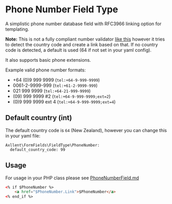 # Phone Number Field Type

A simplistic phone number database field with RFC3966 linking option for templating.

**Note:** This is not a fully compliant number validator [like this](https://github.com/giggsey/libphonenumber-example)
however it tries to detect the country code and create a link based on that. If no
country code is detected, a default is used (64 if not set in your yaml config).

It also supports basic phone extensions.

Example valid phone number formats:

- +64 (0)9 999 9999 (`tel:+64-9-999-9999`)
- 0061-2-9999-999 (`tel:+61-2-9999-999`)
- 021 999 9999 (`tel:+64-21-999-9999`)
- (09) 999 9999 #2 (`tel:+64-9-999-9999;ext=2`)
- (0)9 999 9999 ext 4 (`tel:+64-9-999-9999;ext=4`)


## Default country (int)

The default country code is `64` (New Zealand), however you can change this in your yaml file:

```
Axllent\FormFields\FieldType\PhoneNumber:
  default_country_code: 99
```


## Usage

For usage in your PHP class please see [PhoneNumberField.md](PhoneNumberField.md)

```html
<% if $PhoneNumber %>
    <a href="$PhoneNumber.Link">$PhoneNumber</a>
<% end_if %>
